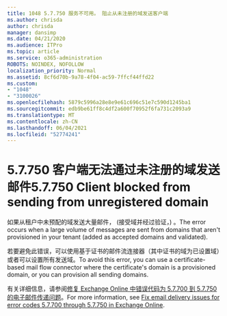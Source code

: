 ```yaml
---
title: 1048 5.7.750 服务不可用。 阻止从未注册的域发送客户端
ms.author: chrisda
author: chrisda
manager: dansimp
ms.date: 04/21/2020
ms.audience: ITPro
ms.topic: article
ms.service: o365-administration
ROBOTS: NOINDEX, NOFOLLOW
localization_priority: Normal
ms.assetid: 8cf6d70b-9a78-4f04-ac59-7ffcf44ffd22
ms.custom:
- "1048"
- "3100026"
ms.openlocfilehash: 5879c5996a28e8e9e61c696c51e7c590d1245ba1
ms.sourcegitcommit: edb9be61ff8c4df2a600f70952f6fa731c2093a9
ms.translationtype: MT
ms.contentlocale: zh-CN
ms.lasthandoff: 06/04/2021
ms.locfileid: "52774241"
---
```

# <a name="57750-client-blocked-from-sending-from-unregistered-domain"></a><span data-ttu-id="66b6d-103">5.7.750 客户端无法通过未注册的域发送邮件</span><span class="sxs-lookup"><span data-stu-id="66b6d-103">5.7.750 Client blocked from sending from unregistered domain</span></span>

<span data-ttu-id="66b6d-104">如果从租户中未预配的域发送大量邮件， (接受域并经过验证，) 。</span><span class="sxs-lookup"><span data-stu-id="66b6d-104">The error occurs when a large volume of messages are sent from domains that aren't provisioned in your tenant (added as accepted domains and validated).</span></span>

<span data-ttu-id="66b6d-105">若要避免此错误，可以使用基于证书的邮件流连接器（其中证书的域为已设置域）或者可以设置所有发送域。</span><span class="sxs-lookup"><span data-stu-id="66b6d-105">To avoid this error, you can use a certificate-based mail flow connector where the certificate's domain is a provisioned domain, or you can provision all sending domains.</span></span>

<span data-ttu-id="66b6d-106">有关详细信息，请参阅[修复 Exchange Online 中错误代码为 5.7.700 到 5.7.750 的电子邮件传递问题](https://go.microsoft.com/fwlink/?linkid=2164955)。</span><span class="sxs-lookup"><span data-stu-id="66b6d-106">For more information, see [Fix email delivery issues for error codes 5.7.700 through 5.7.750 in Exchange Online](https://go.microsoft.com/fwlink/?linkid=2164955).</span></span>
